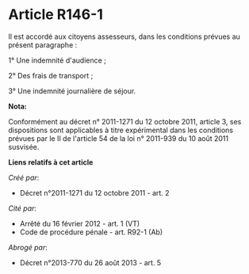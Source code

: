# Article R146-1

Il est accordé aux citoyens assesseurs, dans les conditions prévues au présent paragraphe :

1° Une indemnité d'audience ;

2° Des frais de transport ;

3° Une indemnité journalière de séjour.

**Nota:**

Conformément au décret n° 2011-1271 du 12 octobre 2011, article 3, ses dispositions sont applicables à titre expérimental
dans les conditions prévues par le II de l'article 54 de la loi n° 2011-939 du 10 août 2011 susvisée.

**Liens relatifs à cet article**

_Créé par_:

  - Décret n°2011-1271 du 12 octobre 2011 - art. 2

_Cité par_:

  - Arrêté du 16 février 2012 - art. 1 (VT)
  - Code de procédure pénale - art. R92-1 (Ab)

_Abrogé par_:

  - Décret n°2013-770 du 26 août 2013 - art. 5
